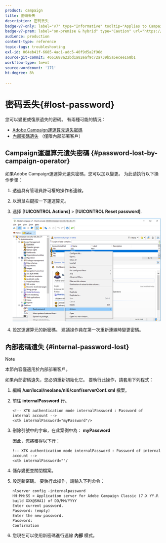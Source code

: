 ```yaml
---
product: campaign
title: 密码丢失
description: 密码丢失
badge-v7-only: label="v7" type="Informative" tooltip="Applies to Campaign Classic v7 only"
badge-v7-prem: label="on-premise & hybrid" type="Caution" url="https://experienceleague.adobe.com/docs/campaign-classic/using/installing-campaign-classic/architecture-and-hosting-models/hosting-models-lp/hosting-models.html" tooltip="Applies to on-premise and hybrid deployments only"
audience: production
content-type: reference
topic-tags: troubleshooting
exl-id: 064eb41f-6685-4ac1-adc5-40f9d5a2f96d
source-git-commit: 4661688a22bd1a82eaf9c72a739b5a5ecee168b1
workflow-type: tm+mt
source-wordcount: '171'
ht-degree: 8%

---
```


# 密码丢失{#lost-password}



您可以變更或復原遺失的密碼。
有兩種可能的情況：

* [Adobe Campaign運運算元遺失密碼](#password-lost-by-campaign-operator)
* [內部密碼遺失](#internal-password-lost) （僅限內部部署客戶）

## Campaign運運算元遺失密碼 {#password-lost-by-campaign-operator}

如果Adobe Campaign運運算元遺失密碼，您可以加以變更。
为此请执行以下操作步骤：

1. 透過具有管理員許可權的操作者連線。
1. 以滑鼠右鍵按一下運運算元。
1. 选择 **[!UICONTROL Actions]** > **[!UICONTROL Reset password]**.

   ![](assets/operator-passwd.png)

1. 設定運運算元的新密碼。 建議操作員在第一次重新連線時變更密碼。

## 內部密碼遺失 {#internal-password-lost}

>[!NOTE]
>
>本節內容僅適用於內部部署客戶。

如果內部密碼遺失，您必須重新初始化它。
要執行此操作，請套用下列程式：

1. 編輯 **/usr/local/neolane/nl6/conf/serverConf.xml** 檔案。

1. 前往 **internalPassword** 行。

   ```
   <!-- XTK authentication mode internalPassword : Password of internal account -->
   <xtk internalPassword="myPassword"/>
   ```

1. 刪除引號中的字串，在此案例中為： **myPassword**

   因此，您將獲得以下行：

   ```
   !-- XTK authentication mode internalPassword : Password of internal account -->
   <xtk internalPassword=""/
   ```

1. 儲存變更並關閉檔案。

1. 設定新密碼。 要執行此操作，請輸入下列命令：

   ```
   nlserver config -internalpassword
   HH:MM:SS > Application server for Adobe Campaign Classic (7.X YY.R build XXX@SHA1) of DD/MM/YYYY
   Enter current password.
   Password: (empty)
   Enter the new password.
   Password: 
   Confirmation 
   ```

1. 您現在可以使用新密碼進行連線 **內部** 模式。
